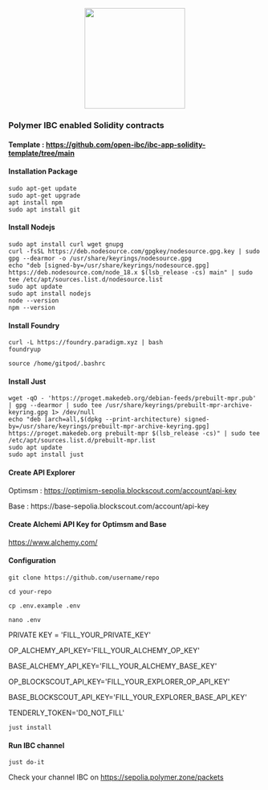 <p align="center"><img height="200" height="auto" src="https://github.com/furidngrt/Polymer-ibc-testnet/assets/63885192/618a752b-7041-48f0-b98b-91b79dababb1"></p>


### Polymer IBC enabled Solidity contracts


#### Template : https://github.com/open-ibc/ibc-app-solidity-template/tree/main



#### Installation Package
```
sudo apt-get update
sudo apt-get upgrade
apt install npm
sudo apt install git
```

#### Install Nodejs

```
sudo apt install curl wget gnupg
curl -fsSL https://deb.nodesource.com/gpgkey/nodesource.gpg.key | sudo gpg --dearmor -o /usr/share/keyrings/nodesource.gpg
echo "deb [signed-by=/usr/share/keyrings/nodesource.gpg] https://deb.nodesource.com/node_18.x $(lsb_release -cs) main" | sudo tee /etc/apt/sources.list.d/nodesource.list
sudo apt update
sudo apt install nodejs
node --version
npm --version
```

#### Install Foundry

```
curl -L https://foundry.paradigm.xyz | bash
foundryup
```

```
source /home/gitpod/.bashrc
```

#### Install Just

```
wget -qO - 'https://proget.makedeb.org/debian-feeds/prebuilt-mpr.pub' | gpg --dearmor | sudo tee /usr/share/keyrings/prebuilt-mpr-archive-keyring.gpg 1> /dev/null
echo "deb [arch=all,$(dpkg --print-architecture) signed-by=/usr/share/keyrings/prebuilt-mpr-archive-keyring.gpg] https://proget.makedeb.org prebuilt-mpr $(lsb_release -cs)" | sudo tee /etc/apt/sources.list.d/prebuilt-mpr.list
sudo apt update
sudo apt install just
```

#### Create API Explorer

Optimsm : https://optimism-sepolia.blockscout.com/account/api-key
<p>
Base : https://base-sepolia.blockscout.com/account/api-key


#### Create Alchemi API Key for Optimsm and Base

https://www.alchemy.com/

#### Configuration

```
git clone https://github.com/username/repo
```

```
cd your-repo
```

```
cp .env.example .env
```

```
nano .env
```

PRIVATE KEY = 'FILL_YOUR_PRIVATE_KEY'
<p>
OP_ALCHEMY_API_KEY='FILL_YOUR_ALCHEMY_OP_KEY' 
<p>
BASE_ALCHEMY_API_KEY='FILL_YOUR_ALCHEMY_BASE_KEY' 
<p>
OP_BLOCKSCOUT_API_KEY='FILL_YOUR_EXPLORER_OP_API_KEY' 
<p>
BASE_BLOCKSCOUT_API_KEY='FILL_YOUR_EXPLORER_BASE_API_KEY'
<p>
TENDERLY_TOKEN='D0_NOT_FILL'

```
just install
```

####  Run IBC channel

```
just do-it
```

Check your channel IBC on https://sepolia.polymer.zone/packets
